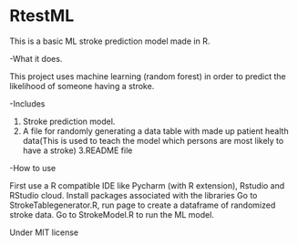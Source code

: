 # RtestML

This is a basic ML stroke prediction model made in R. 

-What it does.

This project uses machine learning (random forest) in order to predict the likelihood of someone having a stroke.

-Includes

1. Stroke prediction model.
2. A file for randomly generating a data table with made up patient health data(This is used to teach the model which persons are most likely to have a stroke)
3.README file

-How to use

First use a R compatible IDE like Pycharm (with R extension), Rstudio and RStudio cloud.
Install packages associated with the libraries
Go to StrokeTablegenerator.R, run page to create a dataframe of randomized stroke data.
Go to StrokeModel.R to run the ML model. 


Under MIT license 
